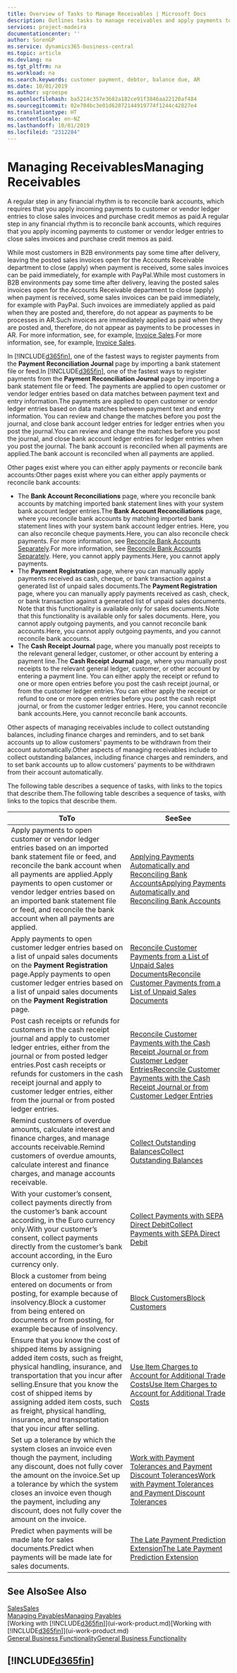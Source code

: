 ```yaml
---
title: Overview of Tasks to Manage Receivables | Microsoft Docs
description: Outlines tasks to manage receivables and apply payments to customer or vendor ledger entries.
services: project-madeira
documentationcenter: ''
author: SorenGP
ms.service: dynamics365-business-central
ms.topic: article
ms.devlang: na
ms.tgt_pltfrm: na
ms.workload: na
ms.search.keywords: customer payment, debtor, balance due, AR
ms.date: 10/01/2019
ms.author: sgroespe
ms.openlocfilehash: ba5214c357e3682a182ce91f3846aa22120af484
ms.sourcegitcommit: 02e704bc3e01d62072144919774f1244c42827e4
ms.translationtype: HT
ms.contentlocale: en-NZ
ms.lasthandoff: 10/01/2019
ms.locfileid: "2312284"
---
```

# <a name="managing-receivables"></a><span data-ttu-id="68814-103">Managing Receivables</span><span class="sxs-lookup"><span data-stu-id="68814-103">Managing Receivables</span></span>
<span data-ttu-id="68814-104">A regular step in any financial rhythm is to reconcile bank accounts, which requires that you apply incoming payments to customer or vendor ledger entries to close sales invoices and purchase credit memos as paid.</span><span class="sxs-lookup"><span data-stu-id="68814-104">A regular step in any financial rhythm is to reconcile bank accounts, which requires that you apply incoming payments to customer or vendor ledger entries to close sales invoices and purchase credit memos as paid.</span></span>

<span data-ttu-id="68814-105">While most customers in B2B environments pay some time after delivery, leaving the posted sales invoices open for the Accounts Receivable department to close (apply) when payment is received, some sales invoices can be paid immediately, for example with PayPal.</span><span class="sxs-lookup"><span data-stu-id="68814-105">While most customers in B2B environments pay some time after delivery, leaving the posted sales invoices open for the Accounts Receivable department to close (apply) when payment is received, some sales invoices can be paid immediately, for example with PayPal.</span></span> <span data-ttu-id="68814-106">Such invoices are immediately applied as paid when they are posted and, therefore, do not appear as payments to be processes in AR.</span><span class="sxs-lookup"><span data-stu-id="68814-106">Such invoices are immediately applied as paid when they are posted and, therefore, do not appear as payments to be processes in AR.</span></span> <span data-ttu-id="68814-107">For more information, see, for example, [Invoice Sales](sales-how-invoice-sales.md).</span><span class="sxs-lookup"><span data-stu-id="68814-107">For more information, see, for example, [Invoice Sales](sales-how-invoice-sales.md).</span></span>  

<span data-ttu-id="68814-108">In [!INCLUDE[d365fin](includes/d365fin_md.md)], one of the fastest ways to register payments from the **Payment Reconciliation Journal** page by importing a bank statement file or feed.</span><span class="sxs-lookup"><span data-stu-id="68814-108">In [!INCLUDE[d365fin](includes/d365fin_md.md)], one of the fastest ways to register payments from the **Payment Reconciliation Journal** page by importing a bank statement file or feed.</span></span> <span data-ttu-id="68814-109">The payments are applied to open customer or vendor ledger entries based on data matches between payment text and entry information.</span><span class="sxs-lookup"><span data-stu-id="68814-109">The payments are applied to open customer or vendor ledger entries based on data matches between payment text and entry information.</span></span> <span data-ttu-id="68814-110">You can review and change the matches before you post the journal, and close bank account ledger entries for ledger entries when you post the journal.</span><span class="sxs-lookup"><span data-stu-id="68814-110">You can review and change the matches before you post the journal, and close bank account ledger entries for ledger entries when you post the journal.</span></span> <span data-ttu-id="68814-111">The bank account is reconciled when all payments are applied.</span><span class="sxs-lookup"><span data-stu-id="68814-111">The bank account is reconciled when all payments are applied.</span></span>

<span data-ttu-id="68814-112">Other pages exist where you can either apply payments or reconcile bank accounts:</span><span class="sxs-lookup"><span data-stu-id="68814-112">Other pages exist where you can either apply payments or reconcile bank accounts:</span></span>

* <span data-ttu-id="68814-113">The **Bank Account Reconciliations** page, where you reconcile bank accounts by matching imported bank statement lines with your system bank account ledger entries.</span><span class="sxs-lookup"><span data-stu-id="68814-113">The **Bank Account Reconciliations** page, where you reconcile bank accounts by matching imported bank statement lines with your system bank account ledger entries.</span></span> <span data-ttu-id="68814-114">Here, you can also reconcile cheque payments.</span><span class="sxs-lookup"><span data-stu-id="68814-114">Here, you can also reconcile check payments.</span></span> <span data-ttu-id="68814-115">For more information, see [Reconcile Bank Accounts Separately](bank-how-reconcile-bank-accounts-separately.md).</span><span class="sxs-lookup"><span data-stu-id="68814-115">For more information, see [Reconcile Bank Accounts Separately](bank-how-reconcile-bank-accounts-separately.md).</span></span> <span data-ttu-id="68814-116">Here, you cannot apply payments.</span><span class="sxs-lookup"><span data-stu-id="68814-116">Here, you cannot apply payments.</span></span>
* <span data-ttu-id="68814-117">The **Payment Registration** page, where you can manually apply payments received as cash, cheque, or bank transaction against a generated list of unpaid sales documents.</span><span class="sxs-lookup"><span data-stu-id="68814-117">The **Payment Registration** page, where you can manually apply payments received as cash, check, or bank transaction against a generated list of unpaid sales documents.</span></span> <span data-ttu-id="68814-118">Note that this functionality is available only for sales documents.</span><span class="sxs-lookup"><span data-stu-id="68814-118">Note that this functionality is available only for sales documents.</span></span> <span data-ttu-id="68814-119">Here, you cannot apply outgoing payments, and you cannot reconcile bank accounts.</span><span class="sxs-lookup"><span data-stu-id="68814-119">Here, you cannot apply outgoing payments, and you cannot reconcile bank accounts.</span></span>
* <span data-ttu-id="68814-120">The **Cash Receipt Journal** page, where you manually post receipts to the relevant general ledger, customer, or other account by entering a payment line.</span><span class="sxs-lookup"><span data-stu-id="68814-120">The **Cash Receipt Journal** page, where you manually post receipts to the relevant general ledger, customer, or other account by entering a payment line.</span></span> <span data-ttu-id="68814-121">You can either apply the receipt or refund to one or more open entries before you post the cash receipt journal, or from the customer ledger entries.</span><span class="sxs-lookup"><span data-stu-id="68814-121">You can either apply the receipt or refund to one or more open entries before you post the cash receipt journal, or from the customer ledger entries.</span></span> <span data-ttu-id="68814-122">Here, you cannot reconcile bank accounts.</span><span class="sxs-lookup"><span data-stu-id="68814-122">Here, you cannot reconcile bank accounts.</span></span>  

<span data-ttu-id="68814-123">Other aspects of managing receivables include to collect outstanding balances, including finance charges and reminders, and to set bank accounts up to allow customers' payments to be withdrawn from their account automatically.</span><span class="sxs-lookup"><span data-stu-id="68814-123">Other aspects of managing receivables include to collect outstanding balances, including finance charges and reminders, and to set bank accounts up to allow customers' payments to be withdrawn from their account automatically.</span></span>

<span data-ttu-id="68814-124">The following table describes a sequence of tasks, with links to the topics that describe them.</span><span class="sxs-lookup"><span data-stu-id="68814-124">The following table describes a sequence of tasks, with links to the topics that describe them.</span></span>  

| <span data-ttu-id="68814-125">To</span><span class="sxs-lookup"><span data-stu-id="68814-125">To</span></span> | <span data-ttu-id="68814-126">See</span><span class="sxs-lookup"><span data-stu-id="68814-126">See</span></span> |
| --- | --- |
| <span data-ttu-id="68814-127">Apply payments to open customer or vendor ledger entries based on an imported bank statement file or feed, and reconcile the bank account when all payments are applied.</span><span class="sxs-lookup"><span data-stu-id="68814-127">Apply payments to open customer or vendor ledger entries based on an imported bank statement file or feed, and reconcile the bank account when all payments are applied.</span></span> |[<span data-ttu-id="68814-128">Applying Payments Automatically and Reconciling Bank Accounts</span><span class="sxs-lookup"><span data-stu-id="68814-128">Applying Payments Automatically and Reconciling Bank Accounts</span></span>](receivables-apply-payments-auto-reconcile-bank-accounts.md) |
| <span data-ttu-id="68814-129">Apply payments to open customer ledger entries based on a list of unpaid sales documents on the **Payment Registration** page.</span><span class="sxs-lookup"><span data-stu-id="68814-129">Apply payments to open customer ledger entries based on a list of unpaid sales documents on the **Payment Registration** page.</span></span> |[<span data-ttu-id="68814-130">Reconcile Customer Payments from a List of Unpaid Sales Documents</span><span class="sxs-lookup"><span data-stu-id="68814-130">Reconcile Customer Payments from a List of Unpaid Sales Documents</span></span>](receivables-how-reconcile-customer-payments-list-unpaid-sales-documents.md) |
| <span data-ttu-id="68814-131">Post cash receipts or refunds for customers in the cash receipt journal and apply to customer ledger entries, either from the journal or from posted ledger entries.</span><span class="sxs-lookup"><span data-stu-id="68814-131">Post cash receipts or refunds for customers in the cash receipt journal and apply to customer ledger entries, either from the journal or from posted ledger entries.</span></span> |[<span data-ttu-id="68814-132">Reconcile Customer Payments with the Cash Receipt Journal or from Customer Ledger Entries</span><span class="sxs-lookup"><span data-stu-id="68814-132">Reconcile Customer Payments with the Cash Receipt Journal or from Customer Ledger Entries</span></span>](receivables-how-apply-sales-transactions-manually.md) |
| <span data-ttu-id="68814-133">Remind customers of overdue amounts, calculate interest and finance charges, and manage accounts receivable.</span><span class="sxs-lookup"><span data-stu-id="68814-133">Remind customers of overdue amounts, calculate interest and finance charges, and manage accounts receivable.</span></span> |[<span data-ttu-id="68814-134">Collect Outstanding Balances</span><span class="sxs-lookup"><span data-stu-id="68814-134">Collect Outstanding Balances</span></span>](receivables-collect-outstanding-balances.md) |
|<span data-ttu-id="68814-135">With your customer’s consent, collect payments directly from the customer’s bank account according, in the Euro currency only.</span><span class="sxs-lookup"><span data-stu-id="68814-135">With your customer’s consent, collect payments directly from the customer’s bank account according, in the Euro currency only.</span></span>|[<span data-ttu-id="68814-136">Collect Payments with SEPA Direct Debit</span><span class="sxs-lookup"><span data-stu-id="68814-136">Collect Payments with SEPA Direct Debit</span></span>](finance-collect-payments-with-sepa-direct-debit.md)|
|<span data-ttu-id="68814-137">Block a customer from being entered on documents or from posting, for example because of insolvency.</span><span class="sxs-lookup"><span data-stu-id="68814-137">Block a customer from being entered on documents or from posting, for example because of insolvency.</span></span>|[<span data-ttu-id="68814-138">Block Customers</span><span class="sxs-lookup"><span data-stu-id="68814-138">Block Customers</span></span>](receivables-how-block-customers.md)|
|<span data-ttu-id="68814-139">Ensure that you know the cost of shipped items by assigning added item costs, such as freight, physical handling, insurance, and transportation that you incur after selling.</span><span class="sxs-lookup"><span data-stu-id="68814-139">Ensure that you know the cost of shipped items by assigning added item costs, such as freight, physical handling, insurance, and transportation that you incur after selling.</span></span>|[<span data-ttu-id="68814-140">Use Item Charges to Account for Additional Trade Costs</span><span class="sxs-lookup"><span data-stu-id="68814-140">Use Item Charges to Account for Additional Trade Costs</span></span>](payables-how-assign-item-charges.md)|
|<span data-ttu-id="68814-141">Set up a tolerance by which the system closes an invoice even though the payment, including any discount, does not fully cover the amount on the invoice.</span><span class="sxs-lookup"><span data-stu-id="68814-141">Set up a tolerance by which the system closes an invoice even though the payment, including any discount, does not fully cover the amount on the invoice.</span></span>|[<span data-ttu-id="68814-142">Work with Payment Tolerances and Payment Discount Tolerances</span><span class="sxs-lookup"><span data-stu-id="68814-142">Work with Payment Tolerances and Payment Discount Tolerances</span></span>](finance-payment-tolerance-and-payment-discount-tolerance.md)|
| <span data-ttu-id="68814-143">Predict when payments will be made late for sales documents.</span><span class="sxs-lookup"><span data-stu-id="68814-143">Predict when payments will be made late for sales documents.</span></span> | [<span data-ttu-id="68814-144">The Late Payment Prediction Extension</span><span class="sxs-lookup"><span data-stu-id="68814-144">The Late Payment Prediction Extension</span></span>](ui-extensions-late-payment-prediction.md) |
## <a name="see-also"></a><span data-ttu-id="68814-145">See Also</span><span class="sxs-lookup"><span data-stu-id="68814-145">See Also</span></span>
[<span data-ttu-id="68814-146">Sales</span><span class="sxs-lookup"><span data-stu-id="68814-146">Sales</span></span>](sales-manage-sales.md)  
[<span data-ttu-id="68814-147">Managing Payables</span><span class="sxs-lookup"><span data-stu-id="68814-147">Managing Payables</span></span>](payables-manage-payables.md)  
<span data-ttu-id="68814-148">[Working with [!INCLUDE[d365fin](includes/d365fin_md.md)]](ui-work-product.md)</span><span class="sxs-lookup"><span data-stu-id="68814-148">[Working with [!INCLUDE[d365fin](includes/d365fin_md.md)]](ui-work-product.md)</span></span>  
[<span data-ttu-id="68814-149">General Business Functionality</span><span class="sxs-lookup"><span data-stu-id="68814-149">General Business Functionality</span></span>](ui-across-business-areas.md)

## [!INCLUDE[d365fin](includes/free_trial_md.md)]  
